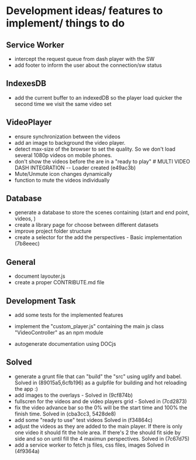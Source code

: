 # Development ideas/ features to implement/ things to do

## Service Worker

- intercept the request queue from dash player with the SW
- add footer to inform the user about the connection/sw status

## IndexesDB

- add the current buffer to an indexedDB so the player load quicker the second time we visit the same video set

## VideoPlayer

- ensure synchronization between the videos
- add an image to background the video player.
- detect max-size of the browser to set the quality. So we don't load several 1080p videos on mobile phones.
- don't show the videos before the are in a "ready to play" # MULTI VIDEO DASH INTEGRATION -- Loader created (e49ac3b)
- Mute/Unmute icon changes dynamically
- function to mute the videos individually

## Database

- generate a database to store the scenes containing (start and end point, videos, )
- create a library page for choose between different datasets
- improve project folder structure
- create a selector for the add the perspectives - Basic implementation (7b8eeec)

## General

- document layouter.js
- create a proper CONTRIBUTE.md file

## Development Task

- add some tests for the implemented features
- implement the "custom_player.js" containing the main js class  "VideoController" as an npm module

- autogenerate documentation using DOCjs

## Solved

- generate a grunt file that can "build" the "src" using uglify and babel. Solved in (89015a5,6cfb196) as a gulpfile for building and hot reloading the app :)
- add images to the overlays - Solved in (9cf874b)
- fullscren for the videos and de video players grid - Solved in (7cd2873)
- fix the video advance bar so the 0% will be the start time and 100% the finish time. Solved in (cba3cc3, 5428de8)
- add some "ready to use" test videos Solved in (f34864c)
- adjust the videos as they are added to the main player. If there is only one video it should fit the hole area. If there's 2 the should fit side by side and so on until fill the 4 maximun perspectives. Solved in (7c67d75)
- add a service worker to fetch js files, css files, images Solved in (4f9364a)